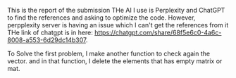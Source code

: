 This is the report of the submission
THe AI I use is Perplexity and ChatGPT to find the references and asking to optimize the code.
However, perpplexity server is having an issue which I can't get the references from it
THe link of chatgpt is in here:
https://chatgpt.com/share/68f5e6c0-4a6c-8008-a553-6d29dc14b307.

To Solve the first problem, I make another function to check again the vector. and in that function, I delete the elements that has empty matrix or mat. 

